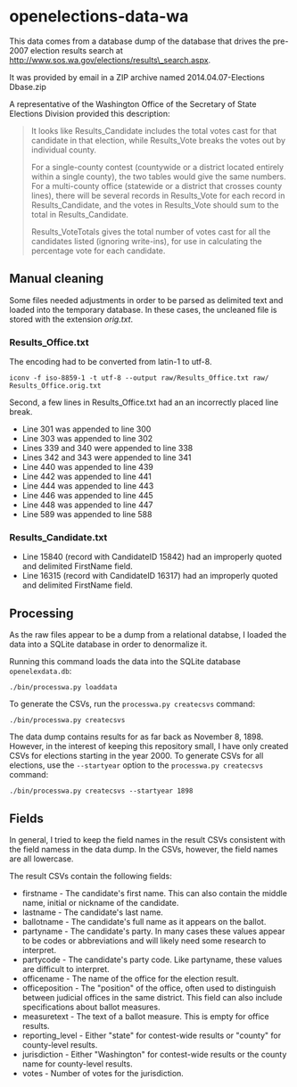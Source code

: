 # openelections-data-wa

This data comes from a database dump of the database that drives the pre-2007 election results search at http://www.sos.wa.gov/elections/results\_search.aspx.

It was provided by email in a ZIP archive named 2014.04.07-Elections Dbase.zip

A representative of the Washington Office of the Secretary of State Elections Division provided this description:
 
> It looks like Results\_Candidate includes the total votes cast for that candidate in that election, while Results\_Vote breaks the votes out by individual county.
> 
> For a single-county contest (countywide or a district located entirely within a single county), the two tables would give the same numbers.  For a multi-county office (statewide or a district that crosses county lines), there will be several records in Results\_Vote for each record in Results\_Candidate, and the votes in Results\_Vote should sum to the total in Results\_Candidate.
> 
> Results\_VoteTotals gives the total number of votes cast for all the candidates listed (ignoring write-ins), for use in calculating the percentage vote for each candidate.

## Manual cleaning 

Some files needed adjustments in order to be parsed as delimited text and loaded into the temporary database.  In these cases, the uncleaned file is stored with the extension *orig.txt*.

### Results\_Office.txt

The encoding had to be converted from latin-1 to utf-8.

```
iconv -f iso-8859-1 -t utf-8 --output raw/Results_Office.txt raw/
Results_Office.orig.txt

```

Second, a few lines in Results\_Office.txt had an an incorrectly placed line break.

* Line 301 was appended to line 300
* Line 303 was appended to line 302
* Lines 339 and 340 were appended to line 338
* Lines 342 and 343 were appended to line 341
* Line 440 was appended to line 439
* Line 442 was appended to line 441
* Line 444 was appended to line 443
* Line 446 was appended to line 445
* Line 448 was appended to line 447
* Line 589 was appended to line 588

### Results\_Candidate.txt

* Line 15840 (record with CandidateID 15842) had an improperly quoted and delimited FirstName field.
* Line 16315 (record with CandidateID 16317) had an improperly quoted and delimited FirstName field.

## Processing

As the raw files appear to be a dump from a relational databse, I loaded the data into a SQLite database in order to denormalize it.

Running this command loads the data into the SQLite database ``openelexdata.db``:

```
./bin/processwa.py loaddata
```

To generate the CSVs, run the ``processwa.py createcsvs`` command:

```
./bin/processwa.py createcsvs
```

The data dump contains results for as far back as November 8, 1898.  However, in the interest of keeping this repository small, I have only created CSVs for elections starting in the year 2000.  To generate CSVs for all elections, use the ``--startyear`` option to the ``processwa.py createcsvs`` command:

```
./bin/processwa.py createcsvs --startyear 1898
```

## Fields

In general, I tried to keep the field names in the result CSVs consistent with the field namess in the data dump.  In the CSVs, however, the field names are all lowercase.

The result CSVs contain the following fields:

* firstname - The candidate's first name. This can also contain the middle name, initial or nickname of the candidate.
* lastname - The candidate's last name.
* ballotname - The candidate's full name as it appears on the ballot.
* partyname - The candidate's party.  In many cases these values appear to be codes or abbreviations and will likely need some research to interpret.
* partycode - The candidate's party code.  Like partyname, these values are difficult to interpret.
* officename - The name of the office for the election result.
* officeposition - The "position" of the office, often used to distinguish between judicial offices in the same district.  This field can also include specifications about ballot measures.
* measuretext - The text of a ballot measure.  This is empty for office results.
* reporting_level - Either "state" for contest-wide results or "county" for county-level results.
* jurisdiction - Either "Washington" for contest-wide results or the county name for county-level results.
* votes - Number of votes for the jurisdiction.  
